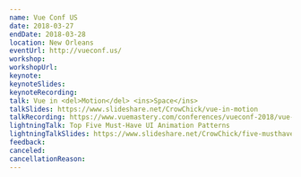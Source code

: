 ```yaml
---
name: Vue Conf US
date: 2018-03-27
endDate: 2018-03-28
location: New Orleans
eventUrl: http://vueconf.us/
workshop:
workshopUrl:
keynote: 
keynoteSlides: 
keynoteRecording: 
talk: Vue in <del>Motion</del> <ins>Space</ins>
talkSlides: https://www.slideshare.net/CrowChick/vue-in-motion
talkRecording: https://www.vuemastery.com/conferences/vueconf-2018/vue-in-motion-rachel-nabors/
lightningTalk: Top Five Must-Have UI Animation Patterns
lightningTalkSlides: https://www.slideshare.net/CrowChick/five-musthave-ui-animation-patterns
feedback: 
canceled:
cancellationReason:
---
```

